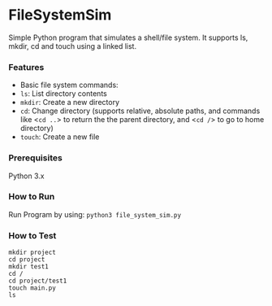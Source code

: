 # FileSystemSim
Simple Python program that simulates a shell/file system. It supports ls, mkdir, cd and touch using a linked list.

### Features

* Basic file system commands:
* ```ls```: List directory contents
* ```mkdir```: Create a new directory
* ```cd```: Change directory (supports relative, absolute paths, and commands like <```cd ..```> to return the the parent directory, and <```cd /```> to go to home directory)
* ```touch```: Create a new file

### Prerequisites

Python 3.x

### How to Run

Run Program by using: ```python3 file_system_sim.py```


### How to Test

```
mkdir project
cd project
mkdir test1
cd /
cd project/test1
touch main.py
ls
```
